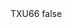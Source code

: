 <?xml version="1.0" encoding="UTF-8"?>
<CustomMetadata xmlns="http://soap.sforce.com/2006/04/metadata">
    <label>TXU66</label>
    <protected>false</protected>
</CustomMetadata>
